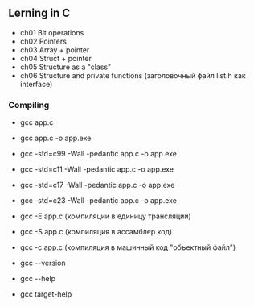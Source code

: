
## Lerning in C

- ch01 Bit operations
- ch02 Pointers
- ch03 Array + pointer
- ch04 Struct + pointer
- ch05 Structure as a "class"
- ch06 Structure and private functions (заголовочный файл list.h как interface)


### Compiling

- gcc app.c
- gcc app.c -o app.exe


- gcc -std=c99 -Wall -pedantic app.c -o app.exe
- gcc -std=c11 -Wall -pedantic app.c -o app.exe
- gcc -std=c17 -Wall -pedantic app.c -o app.exe
- gcc -std=c23 -Wall -pedantic app.c -o app.exe

- gcc -E app.c (компиляции в единицу трансляции)
- gcc -S app.c (компиляция в асcамблер код)
- gcc -c app.c (компиляция в машинный код "объектный файл")

- gcc --version
- gcc --help
- gcc target-help

